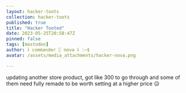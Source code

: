 ```yaml
---
layout: hacker-toots
collection: hacker-toots
published: true
title: "Hacker Tooted"
date: 2023-05-25T20:58:47Z
pinned: false
tags: [mastodon]
author: ⸸ commander ░ nova ⸸ :~$
avatar: /assets/media_attachments/hacker-nova.png

---
```


<p>updating another store product, got like 300 to go through and some of them need fully remade to be worth setting at a higher price 😥​</p>


